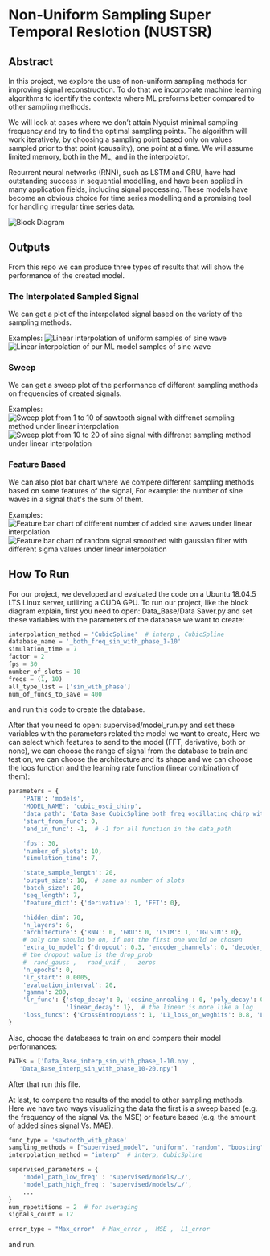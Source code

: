 # Non-Uniform Sampling Super Temporal Reslotion (NUSTSR)

## Abstract
In this project, we explore the use of non-uniform sampling methods for improving signal
reconstruction. To do that we incorporate machine learning algorithms to identify the contexts
where ML preforms better compared to other sampling methods.

We will look at cases where we don’t attain Nyquist minimal sampling frequency and try to
find the optimal sampling points. The algorithm will work iteratively, by choosing a sampling
point based only on values sampled prior to that point (causality), one point at a time. We will
assume limited memory, both in the ML, and in the interpolator.

Recurrent neural networks (RNN), such as LSTM and GRU, have had outstanding success in
sequential modelling, and have been applied in many application fields, including signal
processing. These models have become an obvious choice for time series modelling and a
promising tool for handling irregular time series data.

![Block Diagram](Images/NUSTSR_block_diagram.png)

## Outputs
From this repo we can produce three types of results that will show the performance of the created model.

### The Interpolated Sampled Signal
We can get a plot of the interpolated signal based on the variety of the sampling methods.

Examples:
![Linear interpolation of uniform samples of sine wave](Images\Sin_uniform_sampling_reconstract.png)
![Linear interpolation of our ML model samples of sine wave](Images\Sin_model_sampling_reconstract.png)

### Sweep  
We can get a sweep plot of the performance of different sampling methods on frequencies of created signals.

Examples:  
![Sweep plot from 1 to 10 of sawtooth signal with diffrenet sampling method under linear interpolation](Images\Sweep_sawtooth_MSE_1_10.png)
![Sweep plot from 10 to 20 of sine signal with diffrenet sampling method under linear interpolation](Images\Sweep_sin_MSE_10_20.png)

### Feature Based  
We can also plot bar chart where we compere different sampling methods based on some features of the signal, For example: the number of sine waves in a signal that's the sum of them.

Examples:
![Feature bar chart of different number of added sine waves under linear interpolation](Images\signals_features_sin_sum_plot.png)
![Feature bar chart of random signal smoothed with gaussian filter with different sigma values under linear interpolation](Images\signals_features_random_with_gaussian_plot.png)

## How To Run
For our project, we developed and evaluated the code on a Ubuntu 18.04.5 LTS Linux server, utilizing a CUDA GPU.
To run our project, like the block diagram explain,
first you need to open: Data_Base/Data Saver.py   and set these variables with the parameters of the database we want to create:
```python
interpolation_method = 'CubicSpline'  # interp , CubicSpline 
database_name = '_both_freq_sin_with_phase_1-10' 
simulation_time = 7
factor = 2
fps = 30
number_of_slots = 10
freqs = (1, 10)
all_type_list = ['sin_with_phase']
num_of_funcs_to_save = 400
```
and run this code to create the database.

After that you need to open: supervised/model_run.py  and set these variables with the parameters related the model we want to create,
Here we can select which features to send to the model (FFT, derivative, both or none), we can choose the range of signal from the database to train and test on, we can choose the architecture and its shape and we can choose the loos function and the learning rate function  (linear combination of them):
```python
parameters = {
    'PATH': 'models',
    'MODEL_NAME': 'cubic_osci_chirp',
    'data_path': 'Data_Base_CubicSpline_both_freq_oscillating_chirp_with_phase_1-10.npy',
    'start_from_func': 0,
    'end_in_func': -1,  # -1 for all function in the data_path

    'fps': 30,
    'number_of_slots': 10,
    'simulation_time': 7,

    'state_sample_length': 20,
    'output_size': 10,  # same as number of slots
    'batch_size': 20,
    'seq_length': 7,
    'feature_dict': {'derivative': 1, 'FFT': 0},

    'hidden_dim': 70,
    'n_layers': 6,
    'architecture': {'RNN': 0, 'GRU': 0, 'LSTM': 1, 'TGLSTM': 0},
    # only one should be on, if not the first one would be chosen
    'extra_to_model': {'dropout': 0.3, 'encoder_channels': 0, 'decoder_channels': 0, 'hidden': 'rand_gauss'},
    # the dropout value is the drop_prob
    #  rand_gauss ,   rand_unif ,   zeros
    'n_epochs': 0,
    'lr_start': 0.0005,
    'evaluation_interval': 20,
    'gamma': 280,
    'lr_func': {'step_decay': 0, 'cosine_annealing': 0, 'poly_decay': 0, 'exp_decay': 0, 'exp_log_decay': 0,
                'linear_decay': 1},  # the linear is more like a log 
    'loss_funcs': {'CrossEntropyLoss': 1, 'L1_loss_on_weghits': 0.8, 'L2_loss_on_weghits': 0, 'L1Loss': 0.1, 'MSELoss': 0}
}
```
Also, choose the databases to train on and compare their model performances:
```python
PATHs = ['Data_Base_interp_sin_with_phase_1-10.npy',
   'Data_Base_interp_sin_with_phase_10-20.npy']
```
After that run this file.

At last, to compare the results of the model to other sampling methods.
Here we have two ways visualizing the data the first is a sweep based (e.g. the frequency of the signal Vs. the MSE) or feature based (e.g. the amount of added sines signal Vs. MAE).

```python
func_type = 'sawtooth_with_phase'
sampling_methods = ["supervised_model", "uniform", "random", "boosting", "chebyshev"]
interpolation_method = "interp"  # interp, CubicSpline 

supervised_parameters = {
    'model_path_low_freq' : 'supervised/models/…/',
    'model_path_high_freq': 'supervised/models/…/',
    ...
}
num_repetitions = 2  # for averaging
signals_count = 12

error_type = "Max_error"  # Max_error ,  MSE ,  L1_error
```
and run.
